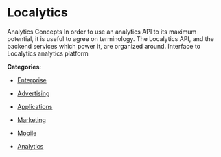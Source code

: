 # Localytics

Analytics Concepts In order to use an analytics API to its maximum potential, it is useful to agree on terminology. The Localytics API, and the backend services which power it, are organized around. Interface to Localytics analytics platform

**Categories**:

- [Enterprise](https://github/apis-list/apis-list#enterprise)

- [Advertising](https://github/apis-list/apis-list#advertising)

- [Applications](https://github/apis-list/apis-list#applications)

- [Marketing](https://github/apis-list/apis-list#marketing)

- [Mobile](https://github/apis-list/apis-list#mobile)

- [Analytics](https://github/apis-list/apis-list#analytics)



